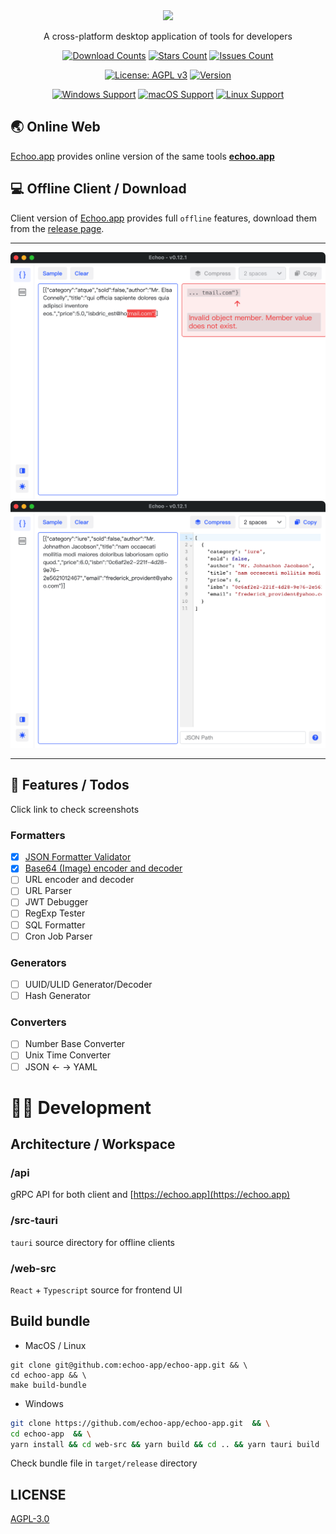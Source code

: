 <div align="center">
<img height=150 src="https://raw.githubusercontent.com/zsmatrix62/echoo-app/main/src-tauri/icons/128x128.png" />
</div>

<p align="center"><span>A cross-platform desktop application of tools for developers
</span></p>


<div align="center">

[![Download Counts](https://img.shields.io/github/downloads/zsmatrix62/echoo-app/total?style=flat)](https://github.com/zsmatrix62/echoo-app/releases)
[![Stars Count](https://img.shields.io/github/stars/zsmatrix62/echoo-app?style=flat)](https://github.com/zsmatrix62/echoo-app/stargazers)
[![Issues Count](https://img.shields.io/github/issues/zsmatrix62/echoo-app.svg?style=flat)](https://github.com/zsmatrix62/echoo-app/issues)

[![License: AGPL v3](https://img.shields.io/badge/License-AGPL%20v3-blue.svg)](https://www.gnu.org/licenses/agpl-3.0)
[![Version](https://img.shields.io/github/release/echoo-app/echoo-app.svg?style=flat-square)](https://github.com/zsmatrix62/echoo-app/releases)

[![Windows Support](https://img.shields.io/badge/Windows-0078D6?style=flat&logo=windows&logoColor=white)](https://github.com/zsmatrix62/echoo-app/releases)
[![macOS Support](https://img.shields.io/badge/MACOS-adb8c5?style=flat&logo=macos&logoColor=white)](https://github.com/zsmatrix62/echoo-app/releases)
[![Linux Support](https://img.shields.io/badge/linux-1793D1?style=flat&logo=linux&logoColor=white)](https://github.com/zsmatrix62/echoo-app/releases)

</div>

## 🌏 Online Web

[Echoo.app](https://echoo.app) provides online version of the same tools **[echoo.app](https://echoo.app)**

## 💻 Offline Client / Download

Client version of [Echoo.app](https://echoo.app) provides full `offline` features, download them from
the [release page](https://github.com/echoo-app/echoo-app/releases).

----

![](docs/img/json-2.png)
![](docs/img/json-1.png)

-----

## 🎉 Features / Todos

Click link to check screenshots

### Formatters

- [x] [JSON Formatter Validator](docs/json-formatter.md)
- [x] [Base64 (Image) encoder and decoder](docs/base64-ende.md)
- [ ] URL encoder and decoder
- [ ] URL Parser
- [ ] JWT Debugger
- [ ] RegExp Tester
- [ ] SQL Formatter
- [ ] Cron Job Parser

### Generators

- [ ] UUID/ULID Generator/Decoder
- [ ] Hash Generator

### Converters

- [ ] Number Base Converter
- [ ] Unix Time Converter
- [ ] JSON <- -> YAML

# 🧑‍💻 Development

## Architecture / Workspace

### /api

gRPC API for both client and [https://echoo.app](https://echoo.app)

### /src-tauri

`tauri` source directory for offline clients

### /web-src

`React` + `Typescript` source for frontend UI

## Build bundle

- MacOS / Linux

```shell
git clone git@github.com:echoo-app/echoo-app.git && \
cd echoo-app && \
make build-bundle
```

- Windows

```bash
git clone https://github.com/echoo-app/echoo-app.git  && \
cd echoo-app  && \
yarn install && cd web-src && yarn build && cd .. && yarn tauri build
```

Check bundle file in `target/release` directory

## LICENSE

[AGPL-3.0](https://github.com/zsmatrix62/echoo-app/blob/main/LICENSE)